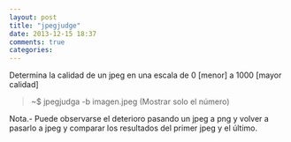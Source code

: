 ```yaml
---
layout: post
title: "jpegjudge"
date: 2013-12-15 18:37
comments: true
categories: 
---
```

Determina la calidad de un jpeg en una escala de 0 [menor] a 1000 [mayor calidad]

>~$ jpegjudga -b imagen.jpeg (Mostrar solo el número)

Nota.- Puede observarse el deterioro pasando un jpeg a png y volver a pasarlo a jpeg y comparar los resultados del primer jpeg y el último.

